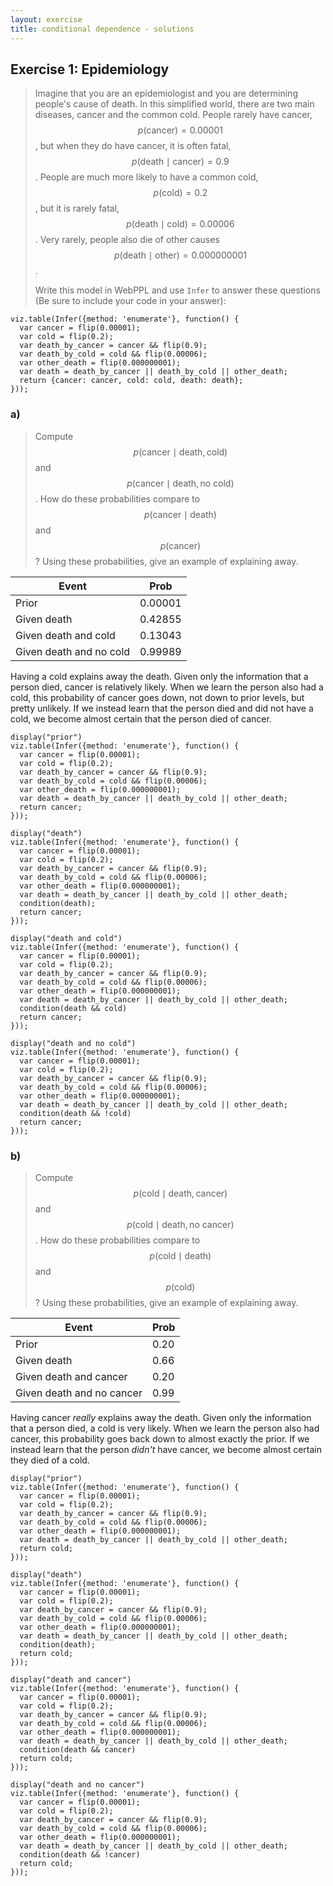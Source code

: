 ```yaml
---
layout: exercise
title: conditional dependence - solutions
---
```


## Exercise 1: Epidemiology

> Imagine that you are an epidemiologist and you are determining people's cause of death.
> In this simplified world, there are two main diseases, cancer and the common cold.
> People rarely have cancer, $$p( \text{cancer}) = 0.00001$$, but when they do have cancer, it is often fatal, $$p( \text{death} \mid \text{cancer} ) = 0.9$$.
> People are much more likely to have a common cold, $$p( \text{cold} ) = 0.2$$, but it is rarely fatal, $$p( \text{death} \mid \text{cold} ) = 0.00006$$.
> Very rarely, people also die of other causes $$p(\text{death} \mid \text{other}) = 0.000000001$$.
> 
> Write this model in WebPPL and use `Infer` to answer these questions (Be sure to include your code in your answer):

~~~~ 
viz.table(Infer({method: 'enumerate'}, function() {
  var cancer = flip(0.00001);
  var cold = flip(0.2);
  var death_by_cancer = cancer && flip(0.9);
  var death_by_cold = cold && flip(0.00006);
  var other_death = flip(0.000000001);
  var death = death_by_cancer || death_by_cold || other_death;
  return {cancer: cancer, cold: cold, death: death};
}));
~~~~

### a)

> Compute $$p( \text{cancer} \mid \text{death} , \text{cold} )$$ and $$p( \text{cancer} \mid \text{death} , \text{no cold} )$$.
> How do these probabilities compare to $$p( \text{cancer} \mid \text{death} )$$ and $$p( \text{cancer} )$$?
> Using these probabilities, give an example of explaining away.

| Event                     | Prob |
| ------------------------- | ---- |
| Prior                   | 0.00001|
| Given death             | 0.42855| 
| Given death and cold    | 0.13043|
| Given death and no cold | 0.99989| 

Having a cold explains away the death.
Given only the information that a person died, cancer is relatively likely.
When we learn the person also had a cold, this probability of cancer goes down, not down to prior levels, but pretty unlikely.
If we instead learn that the person died and did not have a cold, we become almost certain that the person died of cancer.


~~~~ 
display("prior")
viz.table(Infer({method: 'enumerate'}, function() {
  var cancer = flip(0.00001);
  var cold = flip(0.2);
  var death_by_cancer = cancer && flip(0.9);
  var death_by_cold = cold && flip(0.00006);
  var other_death = flip(0.000000001);
  var death = death_by_cancer || death_by_cold || other_death;
  return cancer;
}));
~~~~

~~~~
display("death")
viz.table(Infer({method: 'enumerate'}, function() {
  var cancer = flip(0.00001);
  var cold = flip(0.2);
  var death_by_cancer = cancer && flip(0.9);
  var death_by_cold = cold && flip(0.00006);
  var other_death = flip(0.000000001);
  var death = death_by_cancer || death_by_cold || other_death;
  condition(death);
  return cancer;
}));
~~~~

~~~~
display("death and cold")
viz.table(Infer({method: 'enumerate'}, function() {
  var cancer = flip(0.00001);
  var cold = flip(0.2);
  var death_by_cancer = cancer && flip(0.9);
  var death_by_cold = cold && flip(0.00006);
  var other_death = flip(0.000000001);
  var death = death_by_cancer || death_by_cold || other_death;
  condition(death && cold)
  return cancer;
}));
~~~~

~~~~
display("death and no cold")
viz.table(Infer({method: 'enumerate'}, function() {
  var cancer = flip(0.00001);
  var cold = flip(0.2);
  var death_by_cancer = cancer && flip(0.9);
  var death_by_cold = cold && flip(0.00006);
  var other_death = flip(0.000000001);
  var death = death_by_cancer || death_by_cold || other_death;
  condition(death && !cold)
  return cancer;
}));
~~~~

### b)

> Compute $$p( \text{cold} \mid \text{death} , \text{cancer} )$$ and $$p( \text{cold} \mid \text{death} , \text{no cancer} )$$.
> How do these probabilities compare to $$p( \text{cold} \mid \text{death} )$$ and $$p( \text{cold} )$$?
> Using these probabilities, give an example of explaining away.

| Event                     | Prob |
| ------------------------- | ---- |
| Prior                     | 0.20 |
| Given death               | 0.66 |
| Given death and cancer    | 0.20 |
| Given death and no cancer | 0.99 |

Having cancer *really* explains away the death.
Given only the information that a person died, a cold is very likely.
When we learn the person also had cancer, this probability goes back down to almost exactly the prior.
If we instead learn that the person *didn't* have cancer, we become almost certain they died of a cold.


~~~~ 
display("prior")
viz.table(Infer({method: 'enumerate'}, function() {
  var cancer = flip(0.00001);
  var cold = flip(0.2);
  var death_by_cancer = cancer && flip(0.9);
  var death_by_cold = cold && flip(0.00006);
  var other_death = flip(0.000000001);
  var death = death_by_cancer || death_by_cold || other_death;
  return cold;
}));
~~~~

~~~~
display("death")
viz.table(Infer({method: 'enumerate'}, function() {
  var cancer = flip(0.00001);
  var cold = flip(0.2);
  var death_by_cancer = cancer && flip(0.9);
  var death_by_cold = cold && flip(0.00006);
  var other_death = flip(0.000000001);
  var death = death_by_cancer || death_by_cold || other_death;
  condition(death);
  return cold;
}));
~~~~

~~~~
display("death and cancer")
viz.table(Infer({method: 'enumerate'}, function() {
  var cancer = flip(0.00001);
  var cold = flip(0.2);
  var death_by_cancer = cancer && flip(0.9);
  var death_by_cold = cold && flip(0.00006);
  var other_death = flip(0.000000001);
  var death = death_by_cancer || death_by_cold || other_death;
  condition(death && cancer)
  return cold;
}));
~~~~

~~~~
display("death and no cancer")
viz.table(Infer({method: 'enumerate'}, function() {
  var cancer = flip(0.00001);
  var cold = flip(0.2);
  var death_by_cancer = cancer && flip(0.9);
  var death_by_cold = cold && flip(0.00006);
  var other_death = flip(0.000000001);
  var death = death_by_cancer || death_by_cold || other_death;
  condition(death && !cancer)
  return cold;
}));
~~~~
